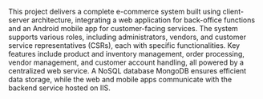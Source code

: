 This project delivers a complete e-commerce system built using client-server architecture, integrating a web application for back-office functions and an Android mobile app for customer-facing services. The system supports various roles, including administrators, vendors, and customer service representatives (CSRs), each with specific functionalities. Key features include product and inventory management, order processing, vendor management, and customer account handling, all powered by a centralized web service. A NoSQL database MongoDB ensures efficient data storage, while the web and mobile apps communicate with the backend service hosted on IIS.
